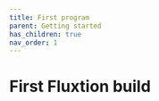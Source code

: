 ```yaml
---
title: First program
parent: Getting started
has_children: true
nav_order: 1
---
```


# First Fluxtion build
